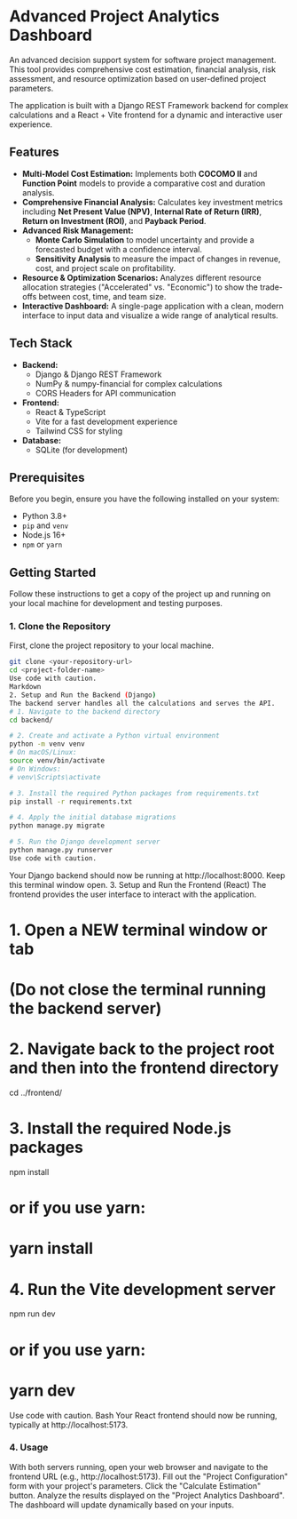 # Advanced Project Analytics Dashboard

An advanced decision support system for software project management. This tool provides comprehensive cost estimation, financial analysis, risk assessment, and resource optimization based on user-defined project parameters.

The application is built with a Django REST Framework backend for complex calculations and a React + Vite frontend for a dynamic and interactive user experience.

## Features

-   **Multi-Model Cost Estimation:** Implements both **COCOMO II** and **Function Point** models to provide a comparative cost and duration analysis.
-   **Comprehensive Financial Analysis:** Calculates key investment metrics including **Net Present Value (NPV)**, **Internal Rate of Return (IRR)**, **Return on Investment (ROI)**, and **Payback Period**.
-   **Advanced Risk Management:**
    -   **Monte Carlo Simulation** to model uncertainty and provide a forecasted budget with a confidence interval.
    -   **Sensitivity Analysis** to measure the impact of changes in revenue, cost, and project scale on profitability.
-   **Resource & Optimization Scenarios:** Analyzes different resource allocation strategies ("Accelerated" vs. "Economic") to show the trade-offs between cost, time, and team size.
-   **Interactive Dashboard:** A single-page application with a clean, modern interface to input data and visualize a wide range of analytical results.

## Tech Stack

-   **Backend:**
    -   Django & Django REST Framework
    -   NumPy & numpy-financial for complex calculations
    -   CORS Headers for API communication
-   **Frontend:**
    -   React & TypeScript
    -   Vite for a fast development experience
    -   Tailwind CSS for styling
-   **Database:**
    -   SQLite (for development)

## Prerequisites

Before you begin, ensure you have the following installed on your system:
-   Python 3.8+
-   `pip` and `venv`
-   Node.js 16+
-   `npm` or `yarn`

## Getting Started

Follow these instructions to get a copy of the project up and running on your local machine for development and testing purposes.

### 1. Clone the Repository

First, clone the project repository to your local machine.

```bash
git clone <your-repository-url>
cd <project-folder-name>
Use code with caution.
Markdown
2. Setup and Run the Backend (Django)
The backend server handles all the calculations and serves the API.
# 1. Navigate to the backend directory
cd backend/

# 2. Create and activate a Python virtual environment
python -m venv venv
# On macOS/Linux:
source venv/bin/activate
# On Windows:
# venv\Scripts\activate

# 3. Install the required Python packages from requirements.txt
pip install -r requirements.txt

# 4. Apply the initial database migrations
python manage.py migrate

# 5. Run the Django development server
python manage.py runserver
Use code with caution.
```
Your Django backend should now be running at http://localhost:8000. Keep this terminal window open.
3. Setup and Run the Frontend (React)
The frontend provides the user interface to interact with the application.
# 1. Open a NEW terminal window or tab
# (Do not close the terminal running the backend server)

# 2. Navigate back to the project root and then into the frontend directory
cd ../frontend/

# 3. Install the required Node.js packages
npm install
# or if you use yarn:
# yarn install

# 4. Run the Vite development server
npm run dev
# or if you use yarn:
# yarn dev
Use code with caution.
Bash
Your React frontend should now be running, typically at http://localhost:5173.
### 4. Usage
With both servers running, open your web browser and navigate to the frontend URL (e.g., http://localhost:5173).
Fill out the "Project Configuration" form with your project's parameters.
Click the "Calculate Estimation" button.
Analyze the results displayed on the "Project Analytics Dashboard". The dashboard will update dynamically based on your inputs.